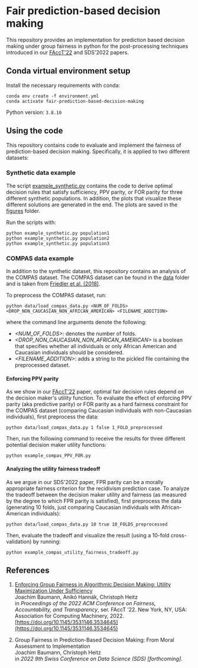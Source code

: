 # Fair prediction-based decision making

This repository provides an implementation for prediction based decision making under group fairness in python for the post-processing techniques introduced in our [FAccT'22](https://arxiv.org/abs/2206.02237) and SDS'2022 papers.

## Conda virtual environment setup

Install the necessary requirements with conda:
```
conda env create -f environment.yml
conda activate fair-prediction-based-decision-making
```

Python version: ``3.8.10``

## Using the code

This repository contains code to evaluate and implement the fairness of prediction-based decision making.
Specifically, it is applied to two different datasets:

### Synthetic data example

The script [example_synthetic.py](example_synthetic.py) contains the code to derive optimal decision rules that satisfy sufficiency, PPV parity, or FOR parity for three different synthetic populations.
In addition, the plots that visualize these different solutions are generated in the end.
The plots are saved in the [figures](figures) folder.

Run the scripts with:
```
python example_synthetic.py population1
python example_synthetic.py population2
python example_synthetic.py population3
```

### COMPAS data example

In addition to the synthetic dataset, this repository contains an analysis of the COMPAS dataset.
The COMPAS dataset can be found in the [data](data) folder and is taken from [Friedler et al. (2018)](https://github.com/algofairness/fairness-comparison/tree/master/fairness/data/preprocessed).

To preprocess the COMPAS dataset, run:
```
python data/load_compas_data.py <NUM_OF_FOLDS> <DROP_NON_CAUCASIAN_NON_AFRICAN_AMERICAN> <FILENAME_ADDITION>
```
where the command line arguments denote the following:
- *<NUM_OF_FOLDS>*: denotes the number of folds.
- *<DROP_NON_CAUCASIAN_NON_AFRICAN_AMERICAN>* is a boolean that specifies whether all individuals or only African American and Caucasian individuals should be considered.
- *<FILENAME_ADDITION>*: adds a string to the pickled file containing the preprocessed dataset.

#### Enforcing PPV parity

As we show in our [FAccT'22](https://arxiv.org/abs/2206.02237) paper, optimal fair decision rules depend on the decision maker's utility function.
To evaluate the effect of enforcing PPV parity (aka predictive parity) or FOR parity as a hard fairness constraint for the COMPAS dataset (comparing Caucasian individuals with non-Caucasian individuals), first preprocess the data:
```
python data/load_compas_data.py 1 false 1_FOLD_preprocessed
```
Then, run the following command to receive the results for three different potential decision maker utility functions:
```
python example_compas_PPV_FOR.py
```

#### Analyzing the utility fairness tradeoff

As we argue in our SDS'2022 paper, FPR parity can be a morally appropriate fairness criterion for the recidivism prediction case.
To analyze the tradeoff between the decision maker utility and fairness (as measured by the degree to which FPR parity is satisfied), first preprocess the data (generating 10 folds, just comparing Caucasian individuals with African-American individuals):
```
python data/load_compas_data.py 10 true 10_FOLDS_preprocessed
```
Then, evaluate the tradeoff and visualize the result (using a 10-fold cross-validation) by running:
```
python example_compas_utility_fairness_tradeoff.py
```

## References

1. [Enforcing Group Fairness in Algorithmic Decision Making: Utility Maximization Under Sufficiency](https://arxiv.org/abs/2206.02237) <br>
Joachim Baumann, Anikó Hannák, Christoph Heitz <br>
in *Proceedings of the 2022 ACM Conference on Fairness, Accountability, and Transparency*, ser. FAccT ’22. New York, NY, USA: Association for Computing Machinery, 2022. [https://doi.org/10.1145/3531146.3534645](https://doi.org/10.1145/3531146.3534645)
 
2. Group Fairness in Prediction-Based Decision Making: From Moral Assessment to Implementation <br>
Joachim Baumann, Christoph Heitz <br>
in *2022 9th Swiss Conference on Data Science (SDS) [forthcoming]*.
